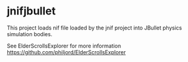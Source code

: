 jnifjbullet
====

This project loads nif file loaded by the jnif project into JBullet physics simulation bodies.

See ElderScrollsExplorer for more information https://github.com/philjord/ElderScrollsExplorer
